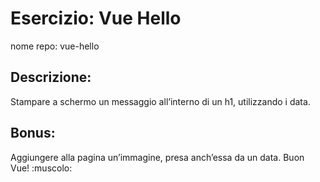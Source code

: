# Esercizio: Vue Hello

nome repo: vue-hello

## Descrizione:
Stampare a schermo un messaggio all’interno di un h1, utilizzando i data.

## Bonus:
Aggiungere alla pagina un’immagine, presa anch’essa da un data.
Buon Vue! :muscolo:
